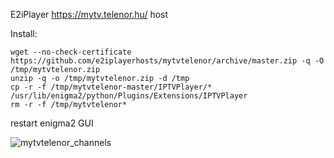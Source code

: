 E2iPlayer https://mytv.telenor.hu/ host

Install:

~~~
wget --no-check-certificate https://github.com/e2iplayerhosts/mytvtelenor/archive/master.zip -q -O /tmp/mytvtelenor.zip
unzip -q -o /tmp/mytvtelenor.zip -d /tmp
cp -r -f /tmp/mytvtelenor-master/IPTVPlayer/* /usr/lib/enigma2/python/Plugins/Extensions/IPTVPlayer
rm -r -f /tmp/mytvtelenor*
~~~

restart enigma2 GUI

![mytvtelenor_channels](https://user-images.githubusercontent.com/6920933/53969947-00be8b80-40fa-11e9-84ed-059061fb10f5.jpg)
